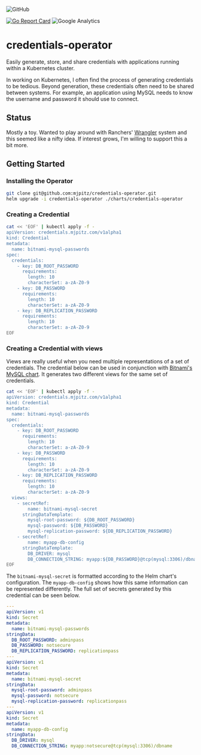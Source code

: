 ![GitHub](https://img.shields.io/github/license/mjpitz/credentials-operator.svg)
<!--![branch](https://github.com/mjpitz/credentials-operator/workflows/branch/badge.svg?branch=main)-->
[![Go Report Card](https://goreportcard.com/badge/github.com/mjpitz/credentials-operator)](https://goreportcard.com/report/github.com/mjpitz/credentials-operator)
![Google Analytics](https://www.google-analytics.com/collect?v=1&cid=555&t=pageview&ec=repo&ea=open&dp=credentials-operator&dt=credentials-operator&tid=UA-172921913-1)

# credentials-operator

Easily generate, store, and share credentials with applications running within a Kubernetes cluster.

In working on Kubernetes, I often find the process of generating credentials to be tedious.
Beyond generation, these credentials often need to be shared between systems.
For example, an application using MySQL needs to know the username and password it should use to connect.

## Status

Mostly a toy.
Wanted to play around with Ranchers' [Wrangler](https://github.com/rancher/wrangler) system and this seemed like a nifty idea.
If interest grows, I'm willing to support this a bit more.

## Getting Started

### Installing the Operator

```bash
git clone git@github.com:mjpitz/credentials-operator.git
helm upgrade -i credentials-operator ./charts/credentials-operator
```

### Creating a Credential

```bash
cat << 'EOF' | kubectl apply -f -
apiVersion: credentials.mjpitz.com/v1alpha1
kind: Credential
metadata:
  name: bitnami-mysql-passwords
spec:
  credentials:
    - key: DB_ROOT_PASSWORD
      requirements:
        length: 10
        characterSet: a-zA-Z0-9
    - key: DB_PASSWORD
      requirements:
        length: 10
        characterSet: a-zA-Z0-9
    - key: DB_REPLICATION_PASSWORD
      requirements:
        length: 10
        characterSet: a-zA-Z0-9
EOF
```

### Creating a Credential with views

Views are really useful when you need multiple representations of a set of credentials.
The credential below can be used in conjunction with [Bitnami's MySQL chart](https://github.com/bitnami/charts/tree/master/bitnami/mysql).
It generates two different views for the same set of credentials.

```bash
cat << 'EOF' | kubectl apply -f -
apiVersion: credentials.mjpitz.com/v1alpha1
kind: Credential
metadata:
  name: bitnami-mysql-passwords
spec:
  credentials:
    - key: DB_ROOT_PASSWORD
      requirements:
        length: 10
        characterSet: a-zA-Z0-9
    - key: DB_PASSWORD
      requirements:
        length: 10
        characterSet: a-zA-Z0-9
    - key: DB_REPLICATION_PASSWORD
      requirements:
        length: 10
        characterSet: a-zA-Z0-9
  views:
    - secretRef:
        name: bitnami-mysql-secret
      stringDataTemplate:
        mysql-root-password: ${DB_ROOT_PASSWORD}
        mysql-password: ${DB_PASSWORD}
        mysql-replication-password: ${DB_REPLICATION_PASSWORD}
    - secretRef:
        name: myapp-db-config
      stringDataTemplate:
        DB_DRIVER: mysql
        DB_CONNECTION_STRING: myapp:${DB_PASSWORD}@tcp(mysql:3306)/dbname
EOF
```

The `bitnami-mysql-secret` is formatted according to the Helm chart's configuration.
The `myapp-db-config` shows how this same information can be represented differently.
The full set of secrets generated by this credential can be seen below. 

```yaml
---
apiVersion: v1
kind: Secret
metadata:
  name: bitnami-mysql-passwords
stringData:
  DB_ROOT_PASSWORD: adminpass
  DB_PASSWORD: notsecure
  DB_REPLICATION_PASSWORD: replicationpass
---
apiVersion: v1
kind: Secret
metadata:
  name: bitnami-mysql-secret
stringData:
  mysql-root-password: adminpass
  mysql-password: notsecure
  mysql-replication-password: replicationpass
---
apiVersion: v1
kind: Secret
metadata:
  name: myapp-db-config
stringData:
  DB_DRIVER: mysql
  DB_CONNECTION_STRING: myapp:notsecure@tcp(mysql:3306)/dbname
```
